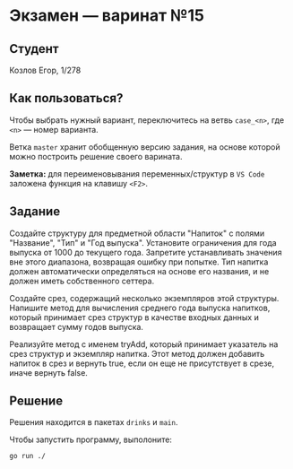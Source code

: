 # Экзамен &mdash; варинат №15
## Студент
Козлов Егор, 1/278

## Как пользоваться?
Чтобы выбрать нужный вариант, переключитесь на ветвь `case_<n>`, где `<n>` &mdash; номер варианта. 

Ветка `master` хранит обобщенную версию задания, на основе которой можно построить решение своего варината.

**Заметка:** для переименовывания переменных/структур в `VS Code` заложена функция на клавишу `<F2>`.

## Задание

Создайте структуру для предметной области "Напиток" с полями "Название", "Тип" и "Год выпуска". Установите ограничения для года выпуска от 1000 до текущего года. Запретите устанавливать значения вне этого диапазона, возвращая ошибку при попытке. Тип напитка должен автоматически определяться на основе его названия, и не должен иметь собственного сеттера.

Создайте срез, содержащий несколько экземпляров этой структуры. Напишите метод для вычисления среднего года выпуска напитков, который принимает срез структур в качестве входных данных и возвращает сумму годов выпуска.

Реализуйте метод с именем tryAdd, который принимает указатель на срез структур и экземпляр напитка. Этот метод должен добавить напиток в срез и вернуть true, если он еще не присутствует в срезе, иначе вернуть false.

## Решение
Решения находится в пакетах `drinks` и `main`.

Чтобы запустить программу, выполоните:
```sh
go run ./
```
